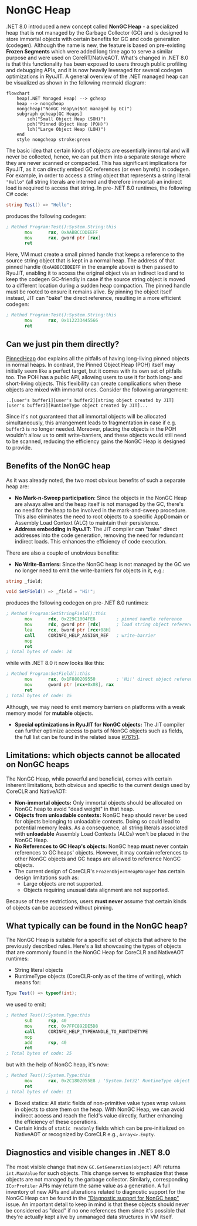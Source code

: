# NonGC Heap

.NET 8.0 introduced a new concept called **NonGC Heap** - a specialized heap that is not managed by the Garbage Collector (GC) and is designed to store immortal objects with certain benefits for GC and code generation (codegen). Although the name is new, the feature is based on pre-existing **Frozen Segments** which were added long time ago to serve a similar purpose and were used on CoreRT/NativeAOT. What's changed in .NET 8.0 is that this functionality has been exposed to users through public profiling and debugging APIs, and it is now heavily leveraged for several codegen optimizations in RyuJIT. A general overview of the .NET managed heap can be visualized as shown in the following mermaid diagram:

```mermaid
flowchart
    heap(.NET Managed Heap) --> gcheap
    heap --> nongcheap
    nongcheap("NonGC Heap\n(Not managed by GC)")
    subgraph gcheap[GC Heaps]
        soh("Small Object Heap (SOH)")
        poh("Pinned Object Heap (POH)")
        loh("Large Object Heap (LOH)")
    end
    style nongcheap stroke:green
```

The basic idea that certain kinds of objects are essentially immortal and will never be collected, hence, we can put them into a separate storage where they are never scanned or compacted. This has significant implications for RyuJIT, as it can directly embed GC references (or even byrefs) in codegen. For example, in order to access a string object that represents a string literal `"Hello"` (all string literals are interned and therefore immortal) an indirect load is required to access that string. In pre-.NET 8.0 runtimes, the following C# code:
```cs
string Test() => "Hello";
```
produces the following codegen:
```asm
; Method Program:Test():System.String:this
       mov      rax, 0xAABBCCDDEEFF
       mov      rax, gword ptr [rax]
       ret
```
Here, VM must create a small pinned handle that keeps a reference to the source string object that is kept in a normal heap. The address of that pinned handle (`0xAABBCCDDEEFF` in the example above) is then passed to RyuJIT, enabling it to access the original object via an indirect load and to keep the codegen GC-friendly in case if the source string object is moved to a different location during a sudden heap compaction. The pinned handle must be rooted to ensure it remains alive. By pinning the object itself instead, JIT can "bake" the direct reference, resulting in a more efficient codegen:
```asm
; Method Program:Test():System.String:this
       mov      rax, 0x112233445566
       ret
```

## Can we just pin them directly?

[PinnedHeap](PinnedHeap.md) doc explains all the pitfalls of having long-living pinned objects in normal heaps. In contrast, the Pinned Object Heap (POH) itself may initially seem like a perfect target, but it comes with its own set of pitfalls too. The POH has a public API, allowing users to use it for both long- and short-living objects. This flexibility can create complications when these objects are mixed with immortal ones. Consider the following arrangement:
```
..[user's buffer1][user's buffer2][string object created by JIT][user's buffer3][RuntimeType object created by JIT]...
```
Since it's not guaranteed that all immortal objects will be allocated simultaneously, this arrangement leads to fragmentation in case if e.g. `buffer3` is no longer needed. Moreover, placing the objects in the POH wouldn't allow us to omit write-barriers, and these objects would still need to be scanned, reducing the efficiency gains the NonGC Heap is designed to provide.

## Benefits of the NonGC heap

As it was already noted, the two most obvious benefits of such a separate heap are:
* **No Mark-n-Sweep participation**: Since the objects in the NonGC Heap are always alive and the heap itself is not managed by the GC, there's no need for the heap to be involved in the mark-and-sweep procedure. This also eliminates the need to root objects to a specific AppDomain or Assembly Load Context (ALC) to maintain their persistence.
* **Address embedding in RyuJIT**: The JIT compiler can "bake" direct addresses into the code generation, removing the need for redundant indirect loads. This enhances the efficiency of code execution.

There are also a couple of unobvious benefits:
* **No Write-Barriers:** Since the NonGC heap is not managed by the GC we no longer need to emit the write-barriers for objects in it, e.g.:
```cs
string _field;

void SetField() => _field = "Hi!";
```
produces the following codegen on pre-.NET 8.0 runtimes:
```asm
; Method Program:SetStringField():this
       mov      rdx, 0x229C1004FE8        ; pinned handle reference
       mov      rdx, gword ptr [rdx]      ; load string object reference
       lea      rcx, bword ptr [rcx+08H]
       call     CORINFO_HELP_ASSIGN_REF   ; write-barrier
       nop      
       ret      
; Total bytes of code: 24
```
while with .NET 8.0 it now looks like this:
```asm
; Method Program:SetField():this
       mov      rax, 0x1F880209550        ; 'Hi!' direct object reference
       mov      gword ptr [rcx+0x08], rax
       ret      
; Total bytes of code: 15
```
Although, we may need to emit memory barriers on platforms with a weak memory model for **mutable** objects.

* **Special optimizations in RyuJIT for NonGC objects:** The JIT compiler can further optimize access to parts of NonGC objects such as fields, the full list can be found in the related issue [#76151](https://github.com/dotnet/runtime/issues/76151).

## Limitations: which objects cannot be allocated on NonGC heaps
The NonGC Heap, while powerful and beneficial, comes with certain inherent limitations, both obvious and specific to the current design used by CoreCLR and NativeAOT:
* **Non-immortal objects:** Only immortal objects should be allocated on NonGC heap to avoid "dead weight" in that heap.
* **Objects from unloadable contexts:** NonGC heap should never be used for objects belonging to unloadable contexts. Doing so could lead to potential memory leaks. As a consequence, all string literals associated with **unloadable** Assembly Load Contexts (ALCs) won't be placed in the NonGC Heap.
* **No References to GC Heap's objects:** NonGC heap **must** never contain references to GC heaps' objects. However, it may contain references to other NonGC objects and GC heaps are allowed to reference NonGC objects.
* The current design of CoreCLR's `FrozenObjectHeapManager` has certain design limitations such as:
  * Large objects are not supported.
  * Objects requiring unusual data alignment are not supported.

Because of these restrictions, users **must never** assume that certain kinds of objects can be accessed without pinning.

## What typically can be found in the NonGC heap?
The NonGC Heap is suitable for a specific set of objects that adhere to the previously described rules. Here's a list showcasing the types of objects that are commonly found in the NonGC Heap for CoreCLR and NativeAOT runtimes:
* String literal objects
* RuntimeType objects (CoreCLR-only as of the time of writing), which means for:
```cs
Type Test() => typeof(int);
```
we used to emit:
```asm
; Method Test():System.Type:this
       sub      rsp, 40
       mov      rcx, 0x7FFC892DE5D8
       call     CORINFO_HELP_TYPEHANDLE_TO_RUNTIMETYPE
       nop      
       add      rsp, 40
       ret      
; Total bytes of code: 25

```
but with the help of NonGC heap, it's now:
```asm
; Method Test():System.Type:this
       mov      rax, 0x2C1802055E8 ; 'System.Int32' RuntimeType object
       ret      
; Total bytes of code: 11
```
* Boxed statics:  All static fields of non-primitive value types wrap values in objects to store them on the heap. With NonGC Heap, we can avoid indirect access and reach the field's value directly, further enhancing the efficiency of these operations.
* Certain kinds of `static readonly` fields which can be pre-initialized on NativeAOT or recognized by CoreCLR e.g., `Array<>.Empty`.

## Diagnostics and visible changes in .NET 8.0
The most visible change that now `GC.GetGeneration(object)` API returns `int.MaxValue` for such objects. This change serves to emphasize that these objects are not managed by the garbage collector. Similarly, corresponding `ICorProfiler` APIs may return the same value as a generation. A full inventory of new APIs and alterations related to diagnostic support for the NonGC Heap can be found in the ["Diagnostic support for NonGC heap"](https://github.com/dotnet/runtime/issues/75836) issue. An important detail to keep in mind is that these objects should never be considered as "dead" if no one references them since it's possible that they're actually kept alive by unmanaged data structures in VM itself.
